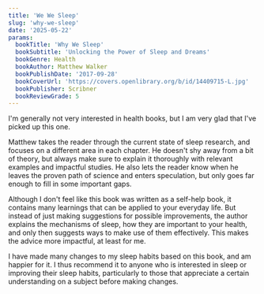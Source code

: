 ```yaml
---
title: 'We We Sleep'
slug: 'why-we-sleep'
date: '2025-05-22'
params:
  bookTitle: 'Why We Sleep'
  bookSubtitle: 'Unlocking the Power of Sleep and Dreams'
  bookGenre: Health
  bookAuthor: Matthew Walker
  bookPublishDate: '2017-09-28'
  bookCoverUrl: 'https://covers.openlibrary.org/b/id/14409715-L.jpg'
  bookPublisher: Scribner
  bookReviewGrade: 5
---
```


I'm generally not very interested in health books, but I am very glad that I've picked up this one.

Matthew takes the reader through the current state of sleep research, and focuses on a different area in each chapter. He doesn't shy away from a bit of theory, but always make sure to explain it thoroughly with relevant examples and impactful studies. He also lets the reader know when he leaves the proven path of science and enters speculation, but only goes far enough to fill in some important gaps.

Although I don't feel like this book was written as a self-help book, it contains many learnings that can be applied to your everyday life. But instead of just making suggestions for possible improvements, the author explains the mechanisms of sleep, how they are important to your health, and only then suggests ways to make use of them effectively. This makes the advice more impactful, at least for me.

I have made many changes to my sleep habits based on this book, and am happier for it. I thus recommend it to anyone who is interested in sleep or improving their sleep habits, particularly to those that appreciate a certain understanding on a subject before making changes.
